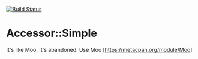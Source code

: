 [![Build Status](https://travis-ci.org/n0body-/accessor-simple.png)](https://travis-ci.org/n0body-/accessor-simple)

Accessor::Simple
=====

It's like Moo. It's abandoned. Use Moo [https://metacpan.org/module/Moo]
